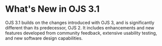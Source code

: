# What's New in OJS 3.1

OJS 3.1 builds on the changes introduced with OJS 3, and is significantly different than its predecessor, OJS 2. It includes enhancements and new features developed from community feedback, extensive usability testing, and new software design capabilities.



